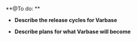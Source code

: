 **@To do: **

* **Describe the release cycles for Varbase**

* **Describe plans for what Varbase will become**



  


